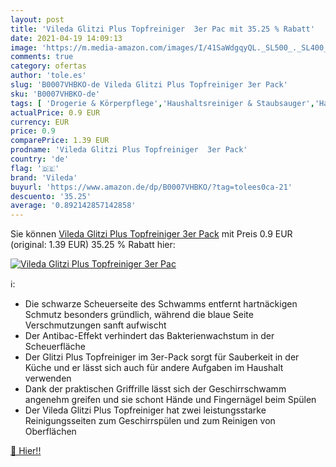 ```yaml
---
layout: post
title: 'Vileda Glitzi Plus Topfreiniger  3er Pac mit 35.25 % Rabatt'
date: 2021-04-19 14:09:13
image: 'https://m.media-amazon.com/images/I/41SaWdgqyQL._SL500_._SL400_.jpg'
comments: true
category: ofertas
author: 'tole.es'
slug: 'B0007VHBKO-de Vileda Glitzi Plus Topfreiniger 3er Pack'
sku: 'B0007VHBKO-de'
tags: [ 'Drogerie & Körperpflege','Haushaltsreiniger & Staubsauger','Haushaltswaren','Küche, Haushalt & Wohnen','Schwämme','vileda', ]
actualPrice: 0.9 EUR
currency: EUR
price: 0.9
comparePrice: 1.39 EUR
prodname: 'Vileda Glitzi Plus Topfreiniger  3er Pack'
country: 'de'
flag: '🇩🇪'
brand: 'Vileda'
buyurl: 'https://www.amazon.de/dp/B0007VHBKO/?tag=tolees0ca-21'
descuento: '35.25'
average: '0.892142857142858'
---
```


Sie können [Vileda Glitzi Plus Topfreiniger  3er Pack](https://www.amazon.de/dp/B0007VHBKO/?tag=tolees0ca-21) mit Preis 0.9 EUR (original: 1.39 EUR) 35.25 % Rabatt hier:

[![Vileda Glitzi Plus Topfreiniger  3er Pac](https://m.media-amazon.com/images/I/41SaWdgqyQL._SL500_._SL400_.jpg)](https://www.amazon.de/dp/B0007VHBKO/?tag=tolees0ca-21)

ℹ️:

- Die schwarze Scheuerseite des Schwamms entfernt hartnäckigen Schmutz besonders gründlich, während die blaue Seite Verschmutzungen sanft aufwischt
- Der Antibac-Effekt verhindert das Bakterienwachstum in der Scheuerfläche
- Der Glitzi Plus Topfreiniger im 3er-Pack sorgt für Sauberkeit in der Küche und er lässt sich auch für andere Aufgaben im Haushalt verwenden
- Dank der praktischen Griffrille lässt sich der Geschirrschwamm angenehm greifen und sie schont Hände und Fingernägel beim Spülen
- Der Vileda Glitzi Plus Topfreiniger hat zwei leistungsstarke Reinigungsseiten zum Geschirrspülen und zum Reinigen von Oberflächen

[🛒 Hier!!](https://www.amazon.de/dp/B0007VHBKO/?tag=tolees0ca-21)
